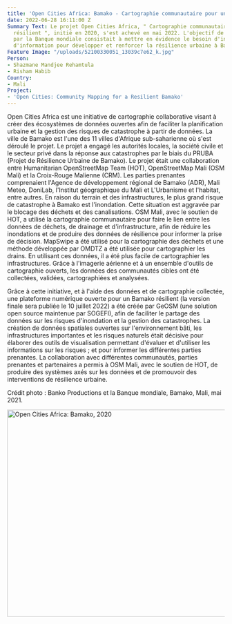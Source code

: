 ```yaml
---
title: 'Open Cities Africa: Bamako - Cartographie communautaire pour un Bamako résilient'
date: 2022-06-28 16:11:00 Z
Summary Text: Le projet Open Cities Africa, " Cartographie communautaire pour un Bamako
  résilient ", initié en 2020, s'est achevé en mai 2022. L'objectif de ce projet financé
  par la Banque mondiale consistait à mettre en évidence le besoin d'infrastructures
  d'information pour développer et renforcer la résilience urbaine à Bamako, au Mali.
Feature Image: "/uploads/52100330051_13039c7e62_k.jpg"
Person:
- Shazmane Mandjee Rehamtula
- Risham Habib
Country:
- Mali
Project:
- 'Open Cities: Community Mapping for a Resilient Bamako'
---
```


Open Cities Africa est une initiative de cartographie collaborative visant à créer des écosystèmes de données ouvertes afin de faciliter la planification urbaine et la gestion des risques de catastrophe à partir de données. La ville de Bamako est l'une des 11 villes d'Afrique sub-saharienne où s'est déroulé le projet. Le projet a engagé les autorités locales, la société civile et le secteur privé dans la réponse aux catastrophes par le biais du PRUBA (Projet de Résilience Urbaine de Bamako).
Le projet était une collaboration entre Humanitarian OpenStreetMap Team (HOT), OpenStreetMap Mali (OSM Mali) et la Croix-Rouge Malienne (CRM). Les parties prenantes comprenaient l'Agence de développement régional de Bamako (ADR), Mali Meteo, DoniLab, l'Institut géographique du Mali et L'Urbanisme et l'habitat, entre autres.
En raison du terrain et des infrastructures, le plus grand risque de catastrophe à Bamako est l'inondation. Cette situation est aggravée par le blocage des déchets et des canalisations. OSM Mali, avec le soutien de HOT, a utilisé la cartographie communautaire pour faire le lien entre les données de déchets, de drainage et d'infrastructure, afin de réduire les inondations et de produire des données de résilience pour informer la prise de décision. MapSwipe a été utilisé pour la cartographie des déchets et une méthode développée par OMDTZ a été utilisée pour cartographier les drains. En utilisant ces données, il a été plus facile de cartographier les infrastructures. Grâce à l'imagerie aérienne et à un ensemble d'outils de cartographie ouverts, les données des communautés cibles ont été collectées, validées, cartographiées et analysées.

Grâce à cette initiative, et à l'aide des données et de cartographie collectée, une plateforme numérique ouverte pour un Bamako résilient (la version finale sera publiée le 10 juillet 2022) a été créée par GeOSM (une solution open source maintenue par SOGEFI), afin de faciliter le partage des données sur les risques d'inondation et la gestion des catastrophes. La création de données spatiales ouvertes sur l'environnement bâti, les infrastructures importantes et les risques naturels était décisive pour élaborer des outils de visualisation permettant d'évaluer et d'utiliser les informations sur les risques ; et pour informer les différentes parties prenantes. La collaboration avec différentes communautés, parties prenantes et partenaires a permis à OSM Mali, avec le soutien de HOT, de produire des systèmes axés sur les données et de promouvoir des interventions de résilience urbaine.

Crédit photo : Banko Productions et la Banque mondiale, Bamako, Mali, mai 2021.

<a data-flickr-embed="true" data-header="true" data-footer="true" href="https://www.flickr.com/photos/hotosm/albums/72177720299269483" title="Open Cities Africa: Bamako, 2020"><img src="https://live.staticflickr.com/65535/52100571809_1467b832c9_z.jpg" width="640" height="480" alt="Open Cities Africa: Bamako, 2020"></a><script async src="//embedr.flickr.com/assets/client-code.js" charset="utf-8"></script>